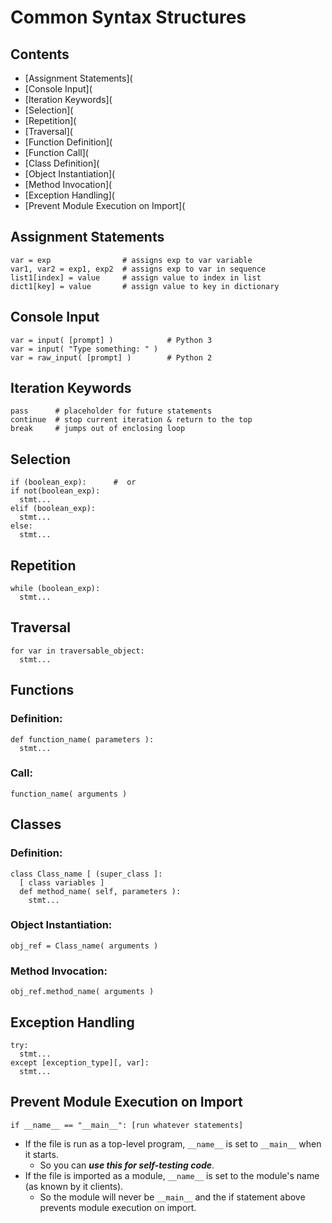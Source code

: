 # Common Syntax Structures

## Contents
- [Assignment Statements](
- [Console Input](
- [Iteration Keywords](
- [Selection](
- [Repetition](
- [Traversal](
- [Function Definition](
- [Function Call](
- [Class Definition](
- [Object Instantiation](
- [Method Invocation](
- [Exception Handling](
- [Prevent Module Execution on Import](

## Assignment Statements
```
var = exp                # assigns exp to var variable
var1, var2 = exp1, exp2  # assigns exp to var in sequence
list1[index] = value     # assign value to index in list
dict1[key] = value       # assign value to key in dictionary
```

## Console Input
```
var = input( [prompt] )            # Python 3
var = input( "Type something: " )
var = raw_input( [prompt] )        # Python 2
```

## Iteration Keywords
```
pass      # placeholder for future statements
continue  # stop current iteration & return to the top
break     # jumps out of enclosing loop
```

## Selection
```
if (boolean_exp):      #  or
if not(boolean_exp):
  stmt...
elif (boolean_exp): 
  stmt...
else:
  stmt...
```

## Repetition
```
while (boolean_exp):
  stmt...
```

## Traversal
```
for var in traversable_object:
  stmt...
```

## Functions

### Definition:
```
def function_name( parameters ):
  stmt...
```

### Call: 
```
function_name( arguments )
```

## Classes

### Definition:
```
class Class_name [ (super_class ]:
  [ class variables ]
  def method_name( self, parameters ):
    stmt...
```

### Object Instantiation:
```
obj_ref = Class_name( arguments )
```

### Method Invocation: 
```
obj_ref.method_name( arguments )
```

## Exception Handling
```
try:
  stmt...
except [exception_type][, var]:
  stmt...
```

## Prevent Module Execution on Import
```
if __name__ == "__main__": [run whatever statements]
```
- If the file is run as a top-level program, `__name__` is set to `__main__` when it starts.
  - So you can ***use this for self-testing code***.
- If the file is imported as a module, `__name__` is set to the module's name (as known by it clients).
  - So the module will never be `__main__` and the if statement above prevents module execution on import.
 

